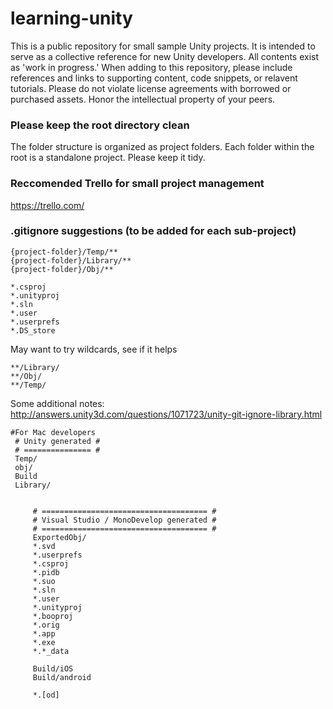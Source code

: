 # learning-unity
This is a public repository for small sample Unity projects. It is intended to serve as a collective reference for new Unity developers. All contents exist as 'work in progress.' When adding to this repository, please include references and links to supporting content, code snippets, or relavent tutorials. Please do not violate license agreements with borrowed or purchased assets. Honor the intellectual property of your peers.

### Please keep the root directory clean
The folder structure is organized as project folders. Each folder within the root is a standalone project. Please keep it tidy.

### Reccomended Trello for small project management
https://trello.com/

### .gitignore suggestions (to be added for each sub-project)
```
{project-folder}/Temp/**
{project-folder}/Library/**
{project-folder}/Obj/**

*.csproj
*.unityproj
*.sln
*.user
*.userprefs
*.DS_store
```
May want to try wildcards, see if it helps
```
**/Library/
**/Obj/
**/Temp/
```
Some additional notes: http://answers.unity3d.com/questions/1071723/unity-git-ignore-library.html
```
#For Mac developers
 # Unity generated #
 # =============== #
 Temp/
 obj/
 Build
 Library/
  
 
     # ===================================== #
     # Visual Studio / MonoDevelop generated #
     # ===================================== #
     ExportedObj/
     *.svd
     *.userprefs
     *.csproj
     *.pidb
     *.suo
     *.sln
     *.user
     *.unityproj
     *.booproj
     *.orig
     *.app
     *.exe
     *.*_data
     
     Build/iOS
     Build/android
     
     *.[od]
```
